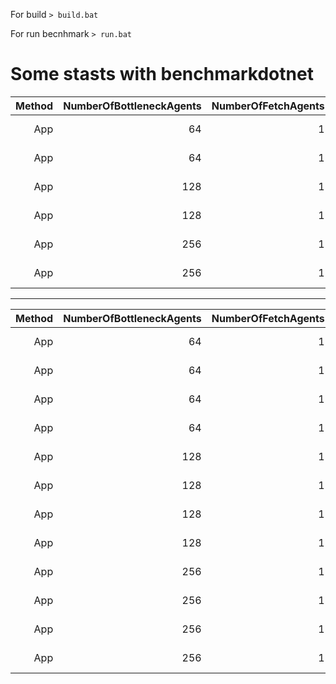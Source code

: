 For build
`> build.bat`

For run becnhmark
`> run.bat`

# Some stasts with benchmarkdotnet

| Method | NumberOfBottleneckAgents | NumberOfFetchAgents | BatchSize | BatchSizeForBottleneck | MessagesToTreat | WriteOnDisk |       Mean |      Error |    StdDev |     Median | Rank |
|-------:|-------------------------:|--------------------:|----------:|-----------------------:|----------------:|------------:|-----------:|-----------:|----------:|-----------:|-----:|
|    App |                       64 |                   1 |       500 |                     10 |            1000 |       False |   757.1 ms | 3,006.7 ms | 780.83 ms |   375.3 ms |    1 |
|    App |                       64 |                   1 |       500 |                     10 |            1000 |        True | 4,485.5 ms |   384.3 ms |  99.79 ms | 4,478.3 ms |    2 |
|    App |                      128 |                   1 |       500 |                     10 |            1000 |       False |   734.5 ms | 3,157.8 ms | 820.08 ms |   364.2 ms |    1 |
|    App |                      128 |                   1 |       500 |                     10 |            1000 |        True | 4,578.5 ms |   284.7 ms |  73.94 ms | 4,543.6 ms |    2 |
|    App |                      256 |                   1 |       500 |                     10 |            1000 |       False |   724.7 ms | 1,828.9 ms | 474.96 ms |   396.6 ms |    1 |
|    App |                      256 |                   1 |       500 |                     10 |            1000 |        True | 4,699.9 ms |   723.0 ms | 187.76 ms | 4,659.7 ms |    2 |

---

| Method | NumberOfBottleneckAgents | NumberOfFetchAgents | BatchSize | BatchSizeForBottleneck | MessagesToTreat | WriteOnDisk |        Mean |       Error |      StdDev |      Median | Rank |
|-------:|-------------------------:|--------------------:|----------:|-----------------------:|----------------:|------------:|------------:|------------:|------------:|------------:|-----:|
|    App |                       64 |                   1 |       500 |                     10 |            1000 |       False |    845.4 ms |  4,694.5 ms | 1,219.13 ms |    302.8 ms |    1 |
|    App |                       64 |                   1 |       500 |                     10 |            1000 |        True |  4,517.3 ms |    357.4 ms |    92.81 ms |  4,482.7 ms |    3 |
|    App |                       64 |                   1 |       500 |                     10 |           10000 |       False |  3,068.4 ms |    894.2 ms |   232.22 ms |  3,121.9 ms |    2 |
|    App |                       64 |                   1 |       500 |                     10 |           10000 |        True | 47,251.4 ms |  4,177.4 ms | 1,084.85 ms | 47,182.7 ms |    4 |
|    App |                      128 |                   1 |       500 |                     10 |            1000 |       False |    461.3 ms |    316.5 ms |    82.20 ms |    429.1 ms |    1 |
|    App |                      128 |                   1 |       500 |                     10 |            1000 |        True |  5,004.4 ms |  1,176.2 ms |   305.46 ms |  4,932.8 ms |    3 |
|    App |                      128 |                   1 |       500 |                     10 |           10000 |       False |  5,152.9 ms | 17,781.1 ms | 4,617.70 ms |  3,094.4 ms |    3 |
|    App |                      128 |                   1 |       500 |                     10 |           10000 |        True | 49,106.7 ms |  1,943.6 ms |   504.74 ms | 49,407.5 ms |    5 |
|    App |                      256 |                   1 |       500 |                     10 |            1000 |       False |    399.9 ms |    201.6 ms |    52.36 ms |    414.6 ms |    1 |
|    App |                      256 |                   1 |       500 |                     10 |            1000 |        True |  4,968.7 ms |  1,765.8 ms |   458.58 ms |  4,971.3 ms |    3 |
|    App |                      256 |                   1 |       500 |                     10 |           10000 |       False |  2,992.3 ms |  2,643.2 ms |   686.44 ms |  2,747.6 ms |    2 |
|    App |                      256 |                   1 |       500 |                     10 |           10000 |        True | 46,978.7 ms |  8,697.2 ms | 2,258.63 ms | 47,458.4 ms |    4 |